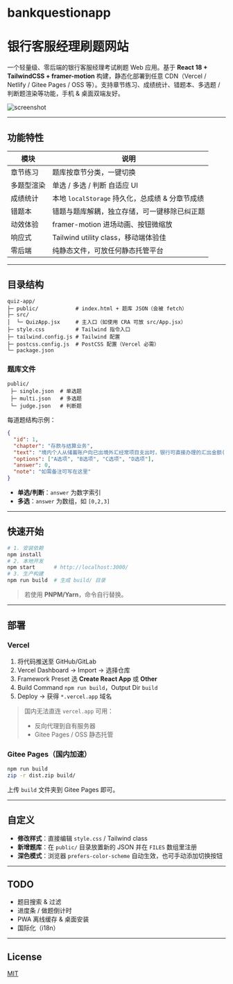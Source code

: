 # bankquestionapp
# 银行客服经理刷题网站

一个轻量级、零后端的银行客服经理考试刷题 Web 应用。基于 **React 18 + TailwindCSS + framer-motion** 构建，静态化部署到任意 CDN（Vercel / Netlify / Gitee Pages / OSS 等）。支持章节练习、成绩统计、错题本、多选题 / 判断题渲染等功能，手机 & 桌面双端友好。

![screenshot](./screenshot.png)

---

## 功能特性

| 模块    | 说明                                |
| ----- | --------------------------------- |
| 章节练习  | 题库按章节分类，一键切换                      |
| 多题型渲染 | 单选 / 多选 / 判断 自适应 UI               |
| 成绩统计  | 本地 `localStorage` 持久化，总成绩 & 分章节成绩 |
| 错题本   | 错题与题库解耦，独立存储，可一键移除已纠正题            |
| 动效体验  | framer-motion 进场动画、按钮微缩放          |
| 响应式   | Tailwind utility class，移动端体验佳     |
| 零后端   | 纯静态文件，可放任何静态托管平台                  |

---

## 目录结构

```
quiz-app/
├─ public/            # index.html + 题库 JSON（会被 fetch）
├─ src/
│  └─ QuizApp.jsx     # 主入口（如使用 CRA 可放 src/App.jsx）
├─ style.css          # Tailwind 指令入口
├─ tailwind.config.js # Tailwind 配置
├─ postcss.config.js  # PostCSS 配置（Vercel 必需）
└─ package.json
```

### 题库文件

```
public/
 ├─ single.json  # 单选题
 ├─ multi.json   # 多选题
 └─ judge.json   # 判断题
```

每道题结构示例：

```json
{
  "id": 1,
  "chapter": "存款与结算业务",
  "text": "境内个人从储蓄账户向已出境外汇经常项目支出时，银行可直接办理的汇出金额( )以内。",
  "options": ["A选项", "B选项", "C选项", "D选项"],
  "answer": 0,
  "note": "如需备注可写在这里"
}
```

* **单选/判断**：`answer` 为数字索引
* **多选**：`answer` 为数组，如 `[0,2,3]`

---

## 快速开始

```bash
# 1. 安装依赖
npm install
# 2. 本地开发
npm start      # http://localhost:3000/
# 3. 生产构建
npm run build  # 生成 build/ 目录
```

> 若使用 **PNPM/Yarn**，命令自行替换。

---

## 部署

### Vercel

1. 将代码推送至 GitHub/GitLab
2. Vercel Dashboard → Import → 选择仓库
3. Framework Preset 选 **Create React App** 或 **Other**
4. Build Command `npm run build`，Output Dir `build`
5. Deploy → 获得 `*.vercel.app` 域名

> 国内无法直连 `vercel.app` 可用：
>
> * 反向代理到自有服务器
> * Gitee Pages / OSS 静态托管

### Gitee Pages（国内加速）

```bash
npm run build
zip -r dist.zip build/
```

上传 `build` 文件夹到 Gitee Pages 即可。

---

## 自定义

* **修改样式**：直接编辑 `style.css` / Tailwind class
* **新增题库**：在 `public/` 目录放置新的 JSON 并在 `FILES` 数组里注册
* **深色模式**：浏览器 `prefers-color-scheme` 自动生效，也可手动添加切换按钮

---

## TODO

* 题目搜索 & 过滤
* 进度条 / 做题倒计时
* PWA 离线缓存 & 桌面安装
* 国际化（i18n）

---

## License

[MIT](LICENSE)
